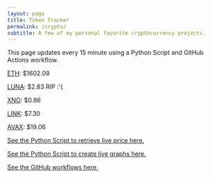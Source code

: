 ```yaml
---
layout: page
title: Token Tracker
permalink: /crypto/
subtitle: A few of my personal favorite cryptocurrency projects.
---
```


 This page updates every 15 minute using a Python Script and GitHub Actions workflow.


<!--BEGINCRYPTOINPUT-->
[ETH](https://smfxfc.github.io/crypto/eth.html): $1602.09

[LUNA](https://smfxfc.github.io/crypto/luna.html): $2.83 RIP :'(

[XNO](https://smfxfc.github.io/crypto/xno.html): $0.86

[LINK](https://smfxfc.github.io/crypto/link.html): $7.30

[AVAX](https://smfxfc.github.io/crypto/avax.html): $19.06

<!--ENDCRYPTOINPUT-->
 
 
[See the Python Script to retrieve live price here.](https://github.com/smfxfc/smfxfc.github.io/blob/master/src/get_cryptos.py)

[See the Python Script to create live graphs here.](https://github.com/smfxfc/smfxfc.github.io/blob/master/src/graph_crypto.py)

[See the GitHub workflows here.](https://github.com/smfxfc/smfxfc.github.io/blob/master/.github/workflows/)
